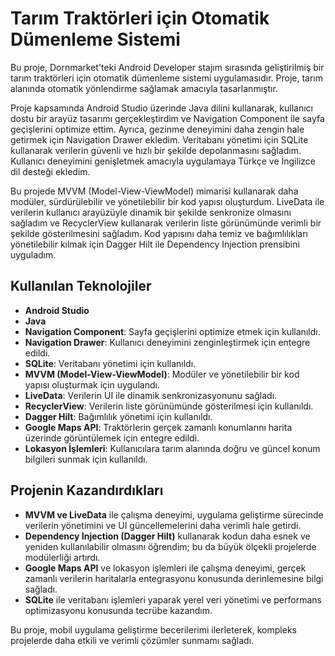 # Tarım Traktörleri için Otomatik Dümenleme Sistemi

Bu proje, Dornmarket'teki Android Developer stajım sırasında geliştirilmiş bir tarım traktörleri için otomatik dümenleme sistemi uygulamasıdır. Proje, tarım alanında otomatik yönlendirme sağlamak amacıyla tasarlanmıştır.

Proje kapsamında Android Studio üzerinde Java dilini kullanarak, kullanıcı dostu bir arayüz tasarımı gerçekleştirdim ve Navigation Component ile sayfa geçişlerini optimize ettim. Ayrıca, gezinme deneyimini daha zengin hale getirmek için Navigation Drawer ekledim. Veritabanı yönetimi için SQLite kullanarak verilerin güvenli ve hızlı bir şekilde depolanmasını sağladım. Kullanıcı deneyimini genişletmek amacıyla uygulamaya Türkçe ve İngilizce dil desteği ekledim.

Bu projede MVVM (Model-View-ViewModel) mimarisi kullanarak daha modüler, sürdürülebilir ve yönetilebilir bir kod yapısı oluşturdum. LiveData ile verilerin kullanıcı arayüzüyle dinamik bir şekilde senkronize olmasını sağladım ve RecyclerView kullanarak verilerin liste görünümünde verimli bir şekilde gösterilmesini sağladım. Kod yapısını daha temiz ve bağımlılıkları yönetilebilir kılmak için Dagger Hilt ile Dependency Injection prensibini uyguladım.

## Kullanılan Teknolojiler

- **Android Studio**
- **Java**
- **Navigation Component**: Sayfa geçişlerini optimize etmek için kullanıldı.
- **Navigation Drawer**: Kullanıcı deneyimini zenginleştirmek için entegre edildi.
- **SQLite**: Veritabanı yönetimi için kullanıldı.
- **MVVM (Model-View-ViewModel)**: Modüler ve yönetilebilir bir kod yapısı oluşturmak için uygulandı.
- **LiveData**: Verilerin UI ile dinamik senkronizasyonunu sağladı.
- **RecyclerView**: Verilerin liste görünümünde gösterilmesi için kullanıldı.
- **Dagger Hilt**: Bağımlılık yönetimi için kullanıldı.
- **Google Maps API**: Traktörlerin gerçek zamanlı konumlarını harita üzerinde görüntülemek için entegre edildi.
- **Lokasyon İşlemleri**: Kullanıcılara tarım alanında doğru ve güncel konum bilgileri sunmak için kullanıldı.

## Projenin Kazandırdıkları

- **MVVM ve LiveData** ile çalışma deneyimi, uygulama geliştirme sürecinde verilerin yönetimini ve UI güncellemelerini daha verimli hale getirdi.
- **Dependency Injection (Dagger Hilt)** kullanarak kodun daha esnek ve yeniden kullanılabilir olmasını öğrendim; bu da büyük ölçekli projelerde modülerliği artırdı.
- **Google Maps API** ve lokasyon işlemleri ile çalışma deneyimi, gerçek zamanlı verilerin haritalarla entegrasyonu konusunda derinlemesine bilgi sağladı.
- **SQLite** ile veritabanı işlemleri yaparak yerel veri yönetimi ve performans optimizasyonu konusunda tecrübe kazandım.

Bu proje, mobil uygulama geliştirme becerilerimi ilerleterek, kompleks projelerde daha etkili ve verimli çözümler sunmamı sağladı.
